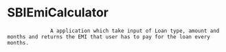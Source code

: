 # SBIEmiCalculator

                  A application which take input of Loan type, amount and months and returns the EMI that user has to pay for the loan every months.
